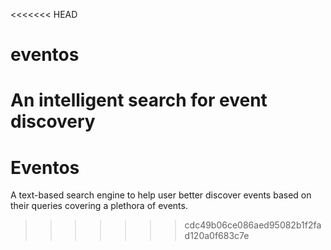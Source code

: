 <<<<<<< HEAD
# eventos
An intelligent search for event discovery
=======
# Eventos
A text-based search engine to help user better discover events based on their queries covering a plethora of events.
>>>>>>> cdc49b06ce086aed95082b1f2fad120a0f683c7e
